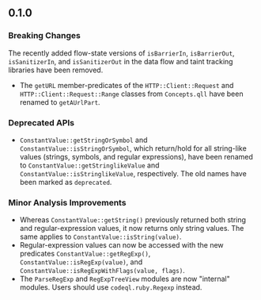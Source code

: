 ## 0.1.0

### Breaking Changes

The recently added flow-state versions of `isBarrierIn`, `isBarrierOut`, `isSanitizerIn`, and `isSanitizerOut` in the data flow and taint tracking libraries have been removed.
* The `getURL` member-predicates of the `HTTP::Client::Request` and `HTTP::Client::Request::Range` classes from `Concepts.qll` have been renamed to `getAUrlPart`.

### Deprecated APIs

 * `ConstantValue::getStringOrSymbol` and `ConstantValue::isStringOrSymbol`, which return/hold for all string-like values (strings, symbols, and regular expressions), have been renamed to `ConstantValue::getStringlikeValue` and `ConstantValue::isStringlikeValue`, respectively. The old names have been marked as `deprecated`.

### Minor Analysis Improvements

 *  Whereas `ConstantValue::getString()` previously returned both string and regular-expression values, it now returns only string values. The same applies to `ConstantValue::isString(value)`.
 *  Regular-expression values can now be accessed with the new predicates `ConstantValue::getRegExp()`, `ConstantValue::isRegExp(value)`, and `ConstantValue::isRegExpWithFlags(value, flags)`.
* The `ParseRegExp` and `RegExpTreeView` modules are now "internal" modules. Users should use `codeql.ruby.Regexp` instead.
